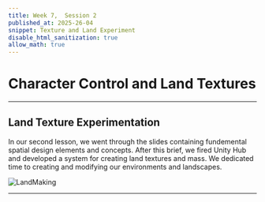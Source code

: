 ```yaml
---
title: Week 7,  Session 2
published_at: 2025-26-04
snippet: Texture and Land Experiment
disable_html_sanitization: true
allow_math: true
---
```


# Character Control and Land Textures

---

## Land Texture Experimentation

In our second lesson, we went through the slides containing fundemental spatial design elements and concepts. After this brief, we fired Unity Hub and developed a system for creating land textures and mass. We dedicated time to creating and modifying our environments and landscapes. 

![LandMaking](/w01s1/land%20making.png)


--- 

##